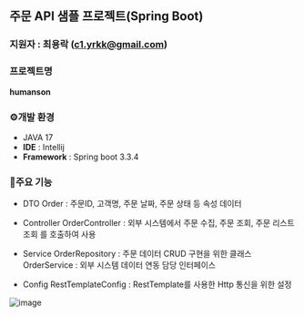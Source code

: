 ## 주문 API 샘플 프로젝트(Spring Boot)

### 지원자 : 최용락 (c1.yrkk@gmail.com)
### 프로젝트명
**humanson**

### ⚙개발 환경
- JAVA 17
- **IDE** : Intellij   
- **Framework** : Spring boot 3.3.4
  
### 📌주요 기능

* DTO
  Order : 주문ID, 고객명, 주문 날짜, 주문 상태 등 속성 데이터

* Controller
  OrderController : 외부 시스템에서 주문 수집, 주문 조회, 주문 리스트 조회 를 호출하여 사용
* Service
  OrderRepository : 주문 데이터 CRUD 구현을 위한 클래스
  OrderService : 외부 시스템 데이터 연동 담당 인터페이스
* Config
  RestTemplateConfig : RestTemplate를 사용한 Http 통신을 위한 설정 

![image](https://github.com/user-attachments/assets/547f87d6-7dcd-41aa-abb1-85221ebcd97d)


